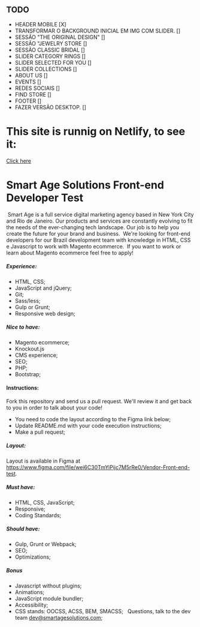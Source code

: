 ## TODO
* HEADER MOBILE [X]
* TRANSFORMAR O BACKGROUND INICIAL EM IMG COM SLIDER. []
* SESSÃO "THE ORIGINAL DESIGN" []
* SESSÃO "JEWELRY STORE []
* SESSÃO CLASSIC BRIDAL []
* SLIDER CATEGORY RINGS []
* SLIDER SELECTED FOR YOU []
* SLIDER COLLECTIONS []
* ABOUT US []
* EVENTS []
* REDES SOCIAIS []
* FIND STORE []
* FOOTER []
* FAZER VERSÃO DESKTOP. []


# This site is runnig on Netlify, to see it:
[Click here](https://smartage-renanlimabl.netlify.app/)

# Smart Age Solutions Front-end Developer Test
​
Smart Age is a full service digital marketing agency based in New York City and Rio de Janeiro. Our products and services are constantly evolving to fit the needs of the ever-changing tech landscape. Our job is to help you create the future for your brand and business.
​
We're looking for front-end developers for our Brazil development team with knowledge in HTML, CSS e Javascript to work with Magento ecommerce.
​
If you want to work or learn about Magento ecommerce feel free to apply!
​
​
##### Experience:
* HTML, CSS;
* JavaScript and jQuery;
* Git;
* Sass/less;
* Gulp or Grunt;
* Responsive web design;
​
​
##### Nice to have:
* Magento ecommerce;
* Knockout.js
* CMS experience;
* SEO;
* PHP;
* Bootstrap;
​
​
#### Instructions:
Fork this repository and send us a pull request. We'll review it and get back to you in order to talk about your code!
​
* You need to code the layout according to the Figma link below;
* Update README.md with your code execution instructions;
* Make a pull request;
​
​
##### Layout:
Layout is available in Figma at https://www.figma.com/file/wei6C30TmYiPijc7M5rRe0/Vendor-Front-end-test.
​
​
##### Must have:
* HTML, CSS, JavaScript;
* Responsive;
* Coding Standards;
​
​
##### Should have:
* Gulp, Grunt or Webpack;
* SEO;
* Optimizations;
​
​
##### Bonus
* Javascript without plugins;
* Animations;
* JavaScript module bundler;
* Accessibility;
* CSS stands: OOCSS, ACSS, BEM, SMACSS;
​
​
Questions, talk to the dev team dev@smartagesolutions.com;
